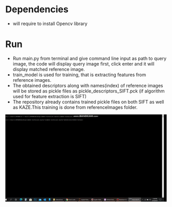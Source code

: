 # Dependencies
- will require to install Opencv library
# Run
- Run main.py from terminal and give command line input as path to query image, the code will display query image first, click enter and it will display matched reference image.
- train_model is used for training, that is extracting features from reference images. 
- The obtained descriptors along with names(index) of reference images will be stored as pickle files as pickle_descriptors_SIFT.pck (if algorithm used for feature extraction is SIFT)
- The repository already contains trained pickle files on both SIFT as well as KAZE.This training is done from referenceImages folder.

![caption](https://github.com/Jayagn/jayagn13/blob/main/bandicam%202021-04-18%2019-38-35-971.gif)
